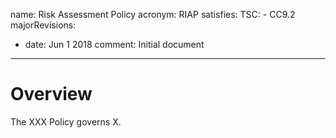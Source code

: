 name: Risk Assessment Policy
acronym: RIAP
satisfies:
  TSC:
    - CC9.2
majorRevisions:
  - date: Jun 1 2018
    comment: Initial document
---

# Overview

The XXX Policy governs X.
